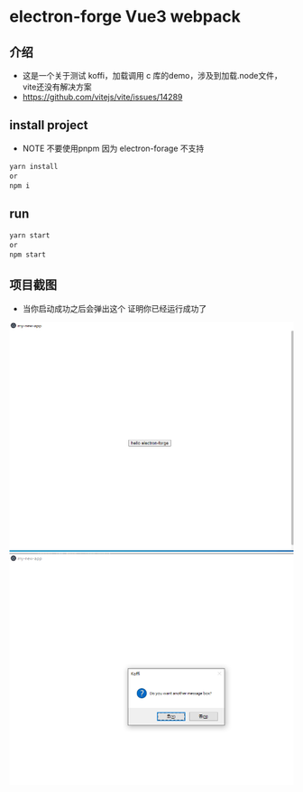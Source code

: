 # electron-forge Vue3 webpack

## 介绍

- 这是一个关于测试 koffi，加载调用 c 库的demo，涉及到加载.node文件，vite还没有解决方案
- https://github.com/vitejs/vite/issues/14289

## install project

- NOTE 不要使用pnpm 因为 electron-forage 不支持

```bash
yarn install
or
npm i
```

## run

```bash
yarn start
or
npm start
```

## 项目截图

- 当你启动成功之后会弹出这个 证明你已经运行成功了

![screenshot](/IMAGE.png)
![screenshot](/IMAGE2.png)

